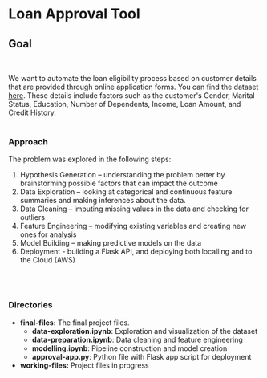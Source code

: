 # Loan Approval Tool

## Goal 
<br/>

We want to automate the loan eligibility process based on customer details that are provided through online application forms. You can find the dataset [here](https://drive.google.com/file/d/1h_jl9xqqqHflI5PsuiQd_soNYxzFfjKw/view?usp=sharing). These details include factors such as the customer's Gender, Marital Status, Education, Number of Dependents, Income, Loan Amount, and Credit History.
<br/>
<br>

### Approach

The problem was explored in the following steps: 
1. Hypothesis Generation – understanding the problem better by brainstorming possible factors that can impact the outcome
2. Data Exploration – looking at categorical and continuous feature summaries and making inferences about the data.
3. Data Cleaning – imputing missing values in the data and checking for outliers
4. Feature Engineering – modifying existing variables and creating new ones for analysis
5. Model Building – making predictive models on the data
6. Deployment - building a Flask API, and deploying both localling and to the Cloud (AWS)
<br />
<br>

### Directories
* **final-files:** The final project files.
  * **data-exploration.ipynb**: Exploration and visualization of the dataset
  * **data-preparation.ipynb**: Data cleaning and feature engineering
  * **modelling.ipynb**: Pipeline construction and model creation
  * **approval-app.py**: Python file with Flask app script for deployment
* **working-files:** Project files in progress
<br />
<br />


